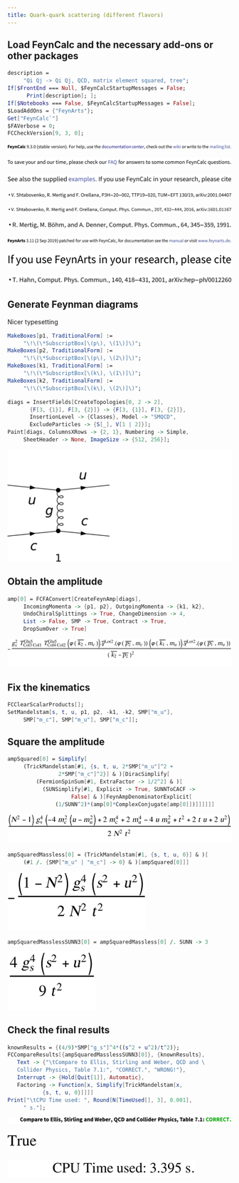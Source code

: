 ```yaml
---
title: Quark-quark scattering (different flavors)
---
```



## Load FeynCalc and the necessary add-ons or other packages

```mathematica
description = 
     "Qi Qj -> Qi Qj, QCD, matrix element squared, tree"; 
If[$FrontEnd === Null, $FeynCalcStartupMessages = False; 
      Print[description]; ]; 
If[$Notebooks === False, $FeynCalcStartupMessages = False]; 
$LoadAddOns = {"FeynArts"}; 
Get["FeynCalc`"]
$FAVerbose = 0; 
FCCheckVersion[9, 3, 0]; 
```

![0qnnh03rto7wq](img/0qnnh03rto7wq.svg)

![02tqcun616cas](img/02tqcun616cas.svg)

![0j973yme4iv1e](img/0j973yme4iv1e.svg)

![1gj07ff4c9vo9](img/1gj07ff4c9vo9.svg)

![0yl3w9146i37j](img/0yl3w9146i37j.svg)

![173evn30flup4](img/173evn30flup4.svg)

![1qo4z5not0lhy](img/1qo4z5not0lhy.svg)

![0liutpchexhmt](img/0liutpchexhmt.svg)

![145baygm4jppw](img/145baygm4jppw.svg)

## Generate Feynman diagrams

Nicer typesetting

```mathematica
MakeBoxes[p1, TraditionalForm] := 
     "\!\(\*SubscriptBox[\(p\), \(1\)]\)"; 
MakeBoxes[p2, TraditionalForm] := 
     "\!\(\*SubscriptBox[\(p\), \(2\)]\)"; 
MakeBoxes[k1, TraditionalForm] := 
     "\!\(\*SubscriptBox[\(k\), \(1\)]\)"; 
MakeBoxes[k2, TraditionalForm] := 
     "\!\(\*SubscriptBox[\(k\), \(2\)]\)"; 
```

```mathematica
diags = InsertFields[CreateTopologies[0, 2 -> 2], 
       {F[3, {1}], F[3, {2}]} -> {F[3, {1}], F[3, {2}]}, 
       InsertionLevel -> {Classes}, Model -> "SMQCD", 
       ExcludeParticles -> {S[_], V[1 | 2]}]; 
Paint[diags, ColumnsXRows -> {2, 1}, Numbering -> Simple, 
     SheetHeader -> None, ImageSize -> {512, 256}]; 
```

![0deotdkoetijr](img/0deotdkoetijr.svg)

## Obtain the amplitude

```mathematica
amp[0] = FCFAConvert[CreateFeynAmp[diags], 
     IncomingMomenta -> {p1, p2}, OutgoingMomenta -> {k1, k2}, 
     UndoChiralSplittings -> True, ChangeDimension -> 4, 
     List -> False, SMP -> True, Contract -> True, 
     DropSumOver -> True]
```

![18l762vtopcr4](img/18l762vtopcr4.svg)

## Fix the kinematics

```mathematica
FCClearScalarProducts[]; 
SetMandelstam[s, t, u, p1, p2, -k1, -k2, SMP["m_u"], 
     SMP["m_c"], SMP["m_u"], SMP["m_c"]]; 
```

## Square the amplitude

```mathematica
ampSquared[0] = Simplify[
     (TrickMandelstam[#1, {s, t, u, 2*SMP["m_u"]^2 + 
                2*SMP["m_c"]^2}] & )[DiracSimplify[
         (FermionSpinSum[#1, ExtraFactor -> 1/2^2] & )[
           (SUNSimplify[#1, Explicit -> True, SUNNToCACF -> 
                    False] & )[FeynAmpDenominatorExplicit[
               (1/SUNN^2)*(amp[0]*ComplexConjugate[amp[0]])]]]]]]
```

![001bspb65vr7l](img/001bspb65vr7l.svg)

```mathematica
ampSquaredMassless[0] = (TrickMandelstam[#1, {s, t, u, 0}] & )[
     (#1 /. {SMP["m_u" | "m_c"] -> 0} & )[ampSquared[0]]]
```

![0krk1160cssoy](img/0krk1160cssoy.svg)

```mathematica
ampSquaredMasslessSUNN3[0] = ampSquaredMassless[0] /. SUNN -> 3
```

![07ajwlbjmsjms](img/07ajwlbjmsjms.svg)

## Check the final results

```mathematica
knownResults = {(4/9)*SMP["g_s"]^4*((s^2 + u^2)/t^2)}; 
FCCompareResults[{ampSquaredMasslessSUNN3[0]}, {knownResults}, 
   Text -> {"\tCompare to Ellis, Stirling and Weber, QCD and \
   Collider Physics, Table 7.1:", "CORRECT.", "WRONG!"}, 
   Interrupt -> {Hold[Quit[1]], Automatic}, 
   Factoring -> Function[x, Simplify[TrickMandelstam[x, 
           {s, t, u, 0}]]]]
Print["\tCPU Time used: ", Round[N[TimeUsed[], 3], 0.001], 
     " s."]; 
```

![1sjri13b79q9g](img/1sjri13b79q9g.svg)

![18yxvd1lx34ba](img/18yxvd1lx34ba.svg)

![0g4dnl5ch0b16](img/0g4dnl5ch0b16.svg)